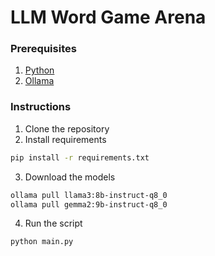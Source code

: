 # LLM Word Game Arena
 
### Prerequisites
1. [Python](https://www.python.org/downloads/)
2. [Ollama](https://github.com/ollama/ollama/tree/main)

### Instructions
1. Clone the repository
2. Install requirements
```bash
pip install -r requirements.txt
```
3. Download the models
```bash
ollama pull llama3:8b-instruct-q8_0
ollama pull gemma2:9b-instruct-q8_0 
```
4. Run the script
```bash
python main.py
```